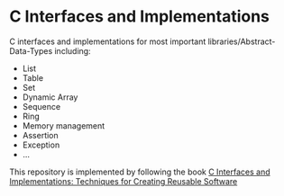 # C Interfaces and Implementations

C interfaces and implementations for most important libraries/Abstract-Data-Types including:
* List
* Table
* Set
* Dynamic Array
* Sequence
* Ring
* Memory management
* Assertion
* Exception
* ...

This repository is implemented by following the book [C Interfaces and Implementations: Techniques for Creating Reusable Software](https://a.co/d/320be6p)
